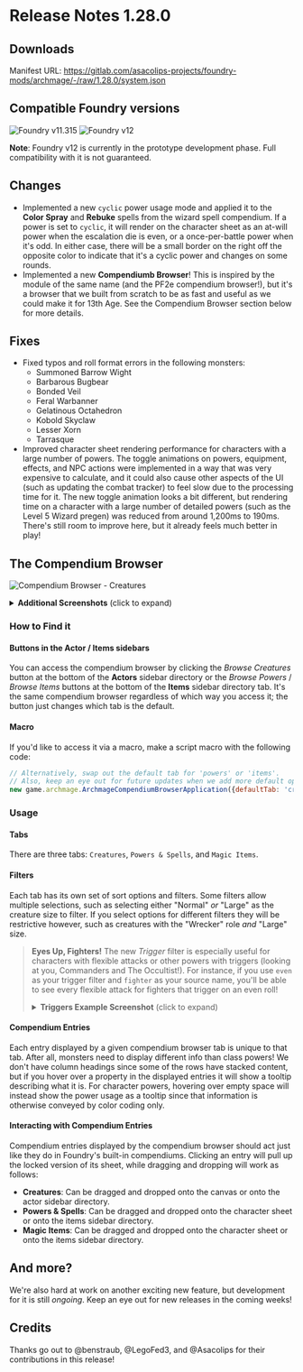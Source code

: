 # Release Notes 1.28.0

## Downloads

Manifest URL: https://gitlab.com/asacolips-projects/foundry-mods/archmage/-/raw/1.28.0/system.json

## Compatible Foundry versions

![Foundry v11.315](https://img.shields.io/badge/Foundry-v11.315-green) ![Foundry v12](https://img.shields.io/badge/Foundry-v12-yellow)

**Note**: Foundry v12 is currently in the prototype development phase. Full compatibility with it is not guaranteed.

## Changes

- Implemented a new `cyclic` power usage mode and applied it to the **Color Spray** and **Rebuke** spells from the wizard spell compendium. If a power is set to `cyclic`, it will render on the character sheet as an at-will power when the escalation die is even, or a once-per-battle power when it's odd. In either case, there will be a small border on the right off the opposite color to indicate that it's a cyclic power and changes on some rounds.
- Implemented a new **Compendiumb Browser**! This is inspired by the module of the same name (and the PF2e compendium browser!), but it's a browser that we built from scratch to be as fast and useful as we could make it for 13th Age. See the Compendium Browser section below for more details.

## Fixes

- Fixed typos and roll format errors in the following monsters:
    - Summoned Barrow Wight
    - Barbarous Bugbear
    - Bonded Veil
    - Feral Warbanner
    - Gelatinous Octahedron
    - Kobold Skyclaw
    - Lesser Xorn
    - Tarrasque
- Improved character sheet rendering performance for characters with a large number of powers. The toggle animations on powers, equipment, effects, and NPC actions were implemented in a way that was very expensive to calculate, and it could also cause other aspects of the UI (such as updating the combat tracker) to feel slow due to the processing time for it. The new toggle animation looks a bit different, but rendering time on a character with a large number of detailed powers (such as the Level 5 Wizard pregen) was reduced from around 1,200ms to 190ms. There's still room to improve here, but it already feels much better in play!

## The Compendium Browser

![Compendium Browser - Creatures](https://mattsmithin-files.s3.amazonaws.com/screenshots/compendium-browser-light.png)

<details><summary><strong>Additional Screenshots</strong> (click to expand)</summary>
<img src="https://mattsmithin-files.s3.amazonaws.com/screenshots/compendium-browser-dark.png" alt="Compendium Browser - Nightmode"/>
<img src="https://mattsmithin-files.s3.amazonaws.com/screenshots/compendium-browser-powers.png" alt="Compendium Browser - Powers"/>
<img src="https://mattsmithin-files.s3.amazonaws.com/screenshots/compendium-browser-items.png" alt="Compendium Browser - Magic Items"/>
</details>

### How to Find it

#### Buttons in the Actor / Items sidebars

You can access the compendium browser by clicking the _Browse Creatures_ button at the bottom of the **Actors** sidebar directory or the _Browse Powers_ / _Browse Items_ buttons at the bottom of the **Items** sidebar directory tab. It's the same compendium browser regardless of which way you access it; the button just changes which tab is the default.

#### Macro

If you'd like to access it via a macro, make a script macro with the following code:

```js
// Alternatively, swap out the default tab for 'powers' or 'items'.
// Also, keep an eye out for future updates when we add more default options!
new game.archmage.ArchmageCompendiumBrowserApplication({defaultTab: 'creatures'}).render(true);
```

### Usage

#### Tabs

There are three tabs: `Creatures`, `Powers & Spells`, and `Magic Items`.

#### Filters

Each tab has its own set of sort options and filters. Some filters allow multiple selections, such as selecting either "Normal" _or_ "Large" as the creature size to filter. If you select options for different filters they will be restrictive however, such as creatures with the "Wrecker" role _and_ "Large" size.

> **Eyes Up, Fighters!**
> The new _Trigger_ filter is especially useful for characters with flexible attacks or other powers with triggers (looking at you, Commanders and The Occultist!). For instance, if you use `even` as your trigger filter and `fighter` as your source name, you'll be able to see every flexible attack for fighters that trigger on an even roll!
> <details><summary><strong>Triggers Example Screenshot</strong> (click to expand)</summary>
> <img src="https://mattsmithin-files.s3.amazonaws.com/screenshots/compendium-browser-triggers.png" alt="Compendium Browser - Triggers"/>
> </details>

#### Compendium Entries

Each entry displayed by a given compendium browser tab is unique to that tab. After all, monsters need to display different info than class powers! We don't have column headings since some of the rows have stacked content, but if you hover over a property in the displayed entries it will show a tooltip describing what it is. For character powers, hovering over empty space will instead show the power usage as a tooltip since that information is otherwise conveyed by color coding only.

#### Interacting with Compendium Entries

Compendium entries displayed by the compendium browser should act just like they do in Foundry's built-in compendiums. Clicking an entry will pull up the locked version of its sheet, while dragging and dropping will work as follows:

- **Creatures**: Can be dragged and dropped onto the canvas or onto the actor sidebar directory.
- **Powers & Spells**: Can be dragged and dropped onto the character sheet or onto the items sidebar directory.
- **Magic Items**: Can be dragged and dropped onto the character sheet or onto the items sidebar directory.

## And more?

We're also hard at work on another exciting new feature, but development for it is still _ongoing_. Keep an eye out for new releases in the coming weeks!

## Credits

Thanks go out to @benstraub, @LegoFed3, and @Asacolips for their contributions in this release!